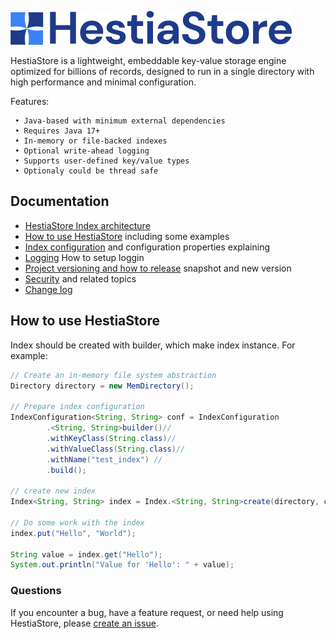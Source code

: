 ![HestiaStore logo](./images/logo.png)

HestiaStore is a lightweight, embeddable key-value storage engine optimized for billions of records, designed to run in a single directory with high performance and minimal configuration.

Features:

```
 • Java-based with minimum external dependencies
 • Requires Java 17+
 • In-memory or file-backed indexes
 • Optional write-ahead logging
 • Supports user-defined key/value types
 • Optionaly could be thread safe
```

## Documentation

* [HestiaStore Index architecture](architecture.md)
* [How to use HestiaStore](how-to-use-index.md) including some examples
* [Index configuration](configuration.md) and configuration properties explaining
* [Logging](logging.md) How to setup loggin
* [Project versioning and how to release](release.md) snapshot and new version
* [Security](SECURITY.md) and related topics
* [Change log](CHANGELOG.md)

<!--
* [Segment implementation details](segment.md)
-->

## How to use HestiaStore

Index should be created with builder, which make index instance. For example:

```java
// Create an in-memory file system abstraction
Directory directory = new MemDirectory();

// Prepare index configuration
IndexConfiguration<String, String> conf = IndexConfiguration
        .<String, String>builder()//
        .withKeyClass(String.class)//
        .withValueClass(String.class)//
        .withName("test_index") //
        .build();

// create new index
Index<String, String> index = Index.<String, String>create(directory, conf);

// Do some work with the index
index.put("Hello", "World");

String value = index.get("Hello");
System.out.println("Value for 'Hello': " + value);
```

### Questions

If you encounter a bug, have a feature request, or need help using HestiaStore, please [create an issue](https://github.com/jajir/HestiaStore/issues).
